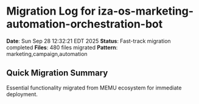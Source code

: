 # Migration Log for iza-os-marketing-automation-orchestration-bot

**Date**: Sun Sep 28 12:32:21 EDT 2025
**Status**: Fast-track migration completed
**Files**:      480 files migrated
**Pattern**: marketing,campaign,automation

## Quick Migration Summary
Essential functionality migrated from MEMU ecosystem for immediate deployment.
